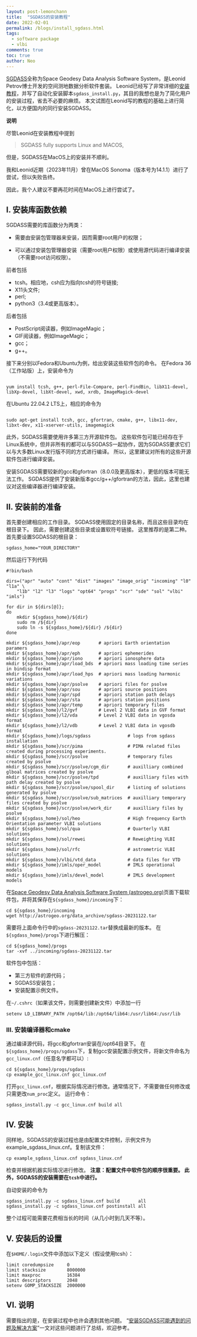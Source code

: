 ```yaml
---
layout: post-lemonchann
title:  "SGDASS的安装教程"
date: 2022-02-01
permalink: /blogs/install_sgdass.html
tags:
  - software package
  - vlbi
comments: true
toc: true
author: Neo
---
```


[SGDASS](http://astrogeo.org/sgdass/)全称为Space Geodesy Data Analysis Software System，是Leonid Petrov博士开发的空间测地数据分析软件套装。
Leonid已经写了非常详细的[安装教程](http://astrogeo.org/data_archive/sgdass-20231122_INSTALL.txt)，并写了自动化安装脚本`sgdass_install.py`，其目的我想也是为了简化用户的安装过程，省去不必要的麻烦。
本文试图在Leonid写的教程的基础上进行简化，以方便国内的同行安装SGDASS。

<!-- more -->

**说明**

尽管Leonid在安装教程中提到

> SGDASS fully supports Linux and MACOS,

但是，SGDASS在MacOS上的安装并不顺利。

我和Leonid近期（2023年11月）曾在MacOS Sonoma（版本号为14.1.1）进行了尝试，但以失败告终。

因此，我个人建议不要再花时间在MacOS上进行尝试了。

## I. 安装库函数依赖

SGDASS需要的库函数分为两类：

- 需要由安装包管理器来安装，因而需要root用户的权限；

- 可以通过安装包管理器安装（需要root用户权限）或使用源代码进行编译安装（不需要root访问权限）。  

前者包括

- tcsh。相应地，csh应为指向tcsh的符号链接;
- X11头文件;
- perl;
- python3（3.4或更高版本）。

后者包括

- PostScript阅读器，例如ImageMagic；
- GIF阅读器，例如ImageMagic；
- gcc；
- g++。

接下来分别以Fedora和Ubuntu为例，给出安装这些软件包的命令。
在Fedora 36（工作站版）上，安装命令为

```

yum install tcsh, g++, perl-File-Compare, perl-FindBin, libX11-devel, libXp-devel, libXt-devel, xwd, xrdb, ImageMagick-devel

```

在Ubuntu 22.04.2 LTS上，相应的命令为

```

sudo apt-get install tcsh, gcc, gfortran, cmake, g++, libx11-dev, libxt-dev, x11-xserver-utils, imagemagick

```

此外，SGDASS需要使用许多第三方开源软件包。
这些软件包可能已经存在于Linux系统中，但并非所有的都可以与SGDASS一起协作，因为SGDASS要求它们以与大多数Linux发行版不同的方式进行编译。
所以，这里建议对所有的这些开源软件包进行编译安装。

安装SGDASS需要较新的gcc和gfortran（8.0.0及更高版本），更低的版本可能无法工作。
SGDASS提供了安装新版本gcc/g++/gfortran的方法，因此，这里也建议对这些编译器进行编译安装。

## II. 安装前的准备

首先要创建相应的工作目录。
SGDASS使用固定的目录名称，而且这些目录均在根目录下。
因此，需要创建这些目录或设置软符号链接。
这里推荐的是第二种。
首先要设置SGDASS的根目录：

```
sgdass_home="YOUR_DIRECTORY" 
```

然后运行下列代码

```
#!bin/bash

dirs=("apr" "auto" "cont" "dist" "images" "image_orig" "incoming" "l0" "l1a" \
    "l1b" "l2" "l3" "logs" "opt64" "progs" "scr" "sde" "sol" "vlbi" "imls")

for dir in ${dirs[@]};
do
    mkdir ${sgdass_home}/${dir}
    sudo rm /${dir}
    sudo ln -s ${sgdass_home}/${dir} /${dir}
done

mkdir ${sgdass_home}/apr/eop       # apriori Earth orientation paramers
mkdir ${sgdass_home}/apr/eph       # apriori ephemerides
mkdir ${sgdass_home}/apr/iono      # apriori ionosphere data
mkdir ${sgdass_home}/apr/load_bds  # apriori mass loading time series in bindisp format
mkdir ${sgdass_home}/apr/load_hps  # apriori mass loading harmonic variations
mkdir ${sgdass_home}/apr/psolve    # apriori files for psolve
mkdir ${sgdass_home}/apr/sou       # apriori source positions
mkdir ${sgdass_home}/apr/spd       # apriori station path delays
mkdir ${sgdass_home}/apr/sta       # apriori station positions
mkdir ${sgdass_home}/apr/temp      # apriori temporary files
mkdir ${sgdass_home}/l2/gvf        # Level 2 VLBI data in GVF format
mkdir ${sgdass_home}/l2/vda        # Level 2 VLBI data in vgosda format
mkdir ${sgdass_home}/l2/vdb        # Level 2 VLBI data in vgosdb format
mkdir ${sgdass_home}/logs/sgdass              # logs from sgdass installation
mkdir ${sgdass_home}/scr/pima                 # PIMA related files created during processing experiments.
mkdir ${sgdass_home}/scr/psolve               # temporary files created by psolve
mkdir ${sgdass_home}/scr/psolve/cgm_dir       # auxilliary combined glboal matrices created by psolve
mkdir ${sgdass_home}/scr/psolve/tpd           # auxilliary files with path delay created by psolve
mkdir ${sgdass_home}/scr/psolve/spool_dir     # listing of solutions generated by psolve
mkdir ${sgdass_home}/scr/psolve/sub_matrices  # auxilliary temporary files created by psolve
mkdir ${sgdass_home}/scr/psolve/work_dir      # auxilliary files by psolve
mkdir ${sgdass_home}/sol/heo                  # High frequency Earth Orientation parameter VLBI solutions
mkdir ${sgdass_home}/sol/qua                  # Quarterly VLBI solutions
mkdir ${sgdass_home}/sol/rewei                # Reweighting VLBI solutions
mkdir ${sgdass_home}/sol/rfc                  # astrometric VLBI solutions
mkdir ${sgdass_home}/vlbi/vtd_data            # data files for VTD
mkdir ${sgdass_home}/imls/oper_model          # IMLS operational models
mkdir ${sgdass_home}/imls/devel_model         # IMLS development models
```

在[Space Geodesy Data Analysis Software System (astrogeo.org)](http://astrogeo.org/sgdass/)页面下载软件包，并将其保存在`${sgdass_home}/incoming`下：

```
cd ${sgdass_home}/incoming
wget http://astrogeo.org/data_archive/sgdass-20231122.tar
```

需要将上面命令行中的`sgdass-20231122.tar`替换成最新的版本。
在`${sgdass_home}/progs`下进行解压：

```
cd ${sgdass_home}/progs
tar -xvf ../incoming/sgdass-20231122.tar
```

软件包中包括：

- 第三方软件的源代码；
- SGDASS安装包；
- 安装配置示例文件。

在`~/.cshrc`（如果该文件，则需要创建新文件）中添加一行

```
setenv LD_LIBRARY_PATH /opt64/lib:/opt64/lib64:/usr/lib64:/usr/lib
```

### III. 安装编译器和cmake

通过编译源代码，将gcc和gfortran安装在/opt64目录下。
在`${sgdass_home}/progs/sgdass`下，复制gcc安装配置示例文件，将新文件命名为`gcc_linux.cnf`（任意名字都可以）:

```
cd ${sgdass_home}/progs/sgdass
cp example_gcc_linux.cnf gcc_linux.cnf
```

打开`gcc_linux.cnf`，根据实际情况进行修改。通常情况下，不需要做任何修改或只需更改`num_proc`定义。
运行命令：

```
sgdass_install.py -c gcc_linux.cnf build all
```

## IV. 安装

同样地，SGDASS的安装过程也是由配置文件控制，示例文件为example_sgdass_linux.cnf。复制该文件：

```
cp example_sgdass_linux.cnf sgdass_linux.cnf
```

检查并根据机器实际情况进行修改。
**注意：配置文件中软件包的顺序很重要。
此外，SGDASS的安装需要在`tcsh`中进行。**

自动安装的命令为

```
sgdass_install.py -c sgdass_linux.cnf build       all
sgdass_install.py -c sgdass_linux.cnf postinstall all
```

整个过程可能需要花费相当长的时间（从几小时到几天不等）。

## V. 安装后的设置

在`$HOME/.login`文件中添加以下定义（假设使用tcsh）：

```
limit coredumpsize     0
limit stacksize        8000000
limit maxproc          16384
limit descriptors      2048
setenv GOMP_STACKSIZE  2000000
```

## VI. 说明

需要指出的是，在安装过程中也许会遇到其他问题。
“[安装SGDASS可能遇到的问题及解决方案](https:liuniu.fun/blogs/sgdass_installation_notes.html)”一文对这些问题进行了总结，欢迎参考。
